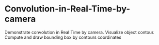 # Convolution-in-Real-Time-by-camera
Demonstrate convolution in Real Time by camera. Visualize object contour. Compute and draw bounding box by contours coordinates
